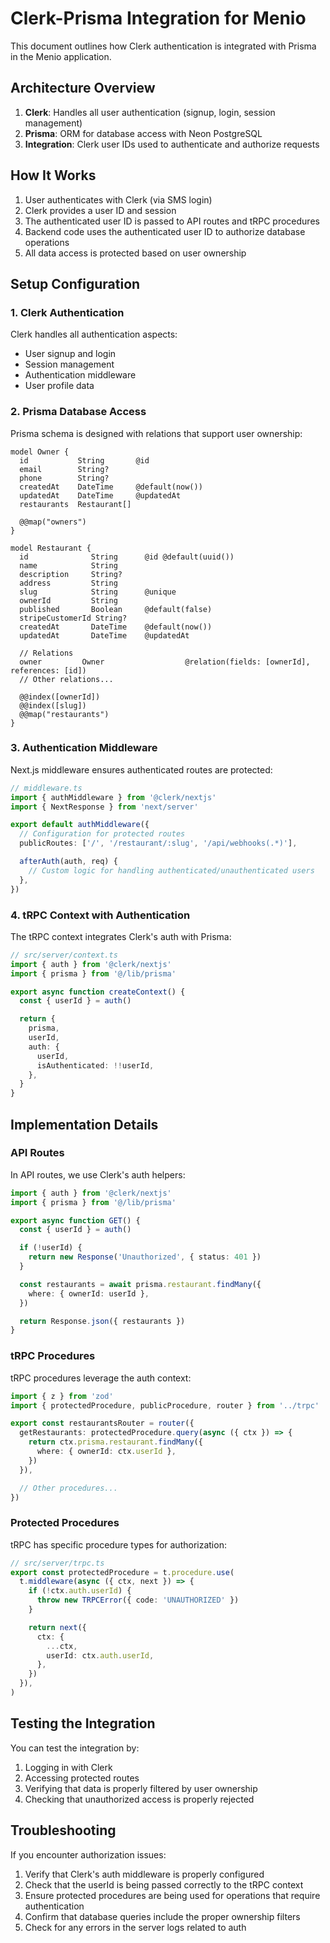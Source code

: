 # Clerk-Prisma Integration for Menio

This document outlines how Clerk authentication is integrated with Prisma in the Menio application.

## Architecture Overview

1. **Clerk**: Handles all user authentication (signup, login, session management)
2. **Prisma**: ORM for database access with Neon PostgreSQL
3. **Integration**: Clerk user IDs used to authenticate and authorize requests

## How It Works

1. User authenticates with Clerk (via SMS login)
2. Clerk provides a user ID and session
3. The authenticated user ID is passed to API routes and tRPC procedures
4. Backend code uses the authenticated user ID to authorize database operations
5. All data access is protected based on user ownership

## Setup Configuration

### 1. Clerk Authentication

Clerk handles all authentication aspects:

- User signup and login
- Session management
- Authentication middleware
- User profile data

### 2. Prisma Database Access

Prisma schema is designed with relations that support user ownership:

```prisma
model Owner {
  id           String       @id
  email        String?
  phone        String?
  createdAt    DateTime     @default(now())
  updatedAt    DateTime     @updatedAt
  restaurants  Restaurant[]

  @@map("owners")
}

model Restaurant {
  id              String      @id @default(uuid())
  name            String
  description     String?
  address         String
  slug            String      @unique
  ownerId         String
  published       Boolean     @default(false)
  stripeCustomerId String?
  createdAt       DateTime    @default(now())
  updatedAt       DateTime    @updatedAt

  // Relations
  owner         Owner                  @relation(fields: [ownerId], references: [id])
  // Other relations...

  @@index([ownerId])
  @@index([slug])
  @@map("restaurants")
}
```

### 3. Authentication Middleware

Next.js middleware ensures authenticated routes are protected:

```typescript
// middleware.ts
import { authMiddleware } from '@clerk/nextjs'
import { NextResponse } from 'next/server'

export default authMiddleware({
  // Configuration for protected routes
  publicRoutes: ['/', '/restaurant/:slug', '/api/webhooks(.*)'],

  afterAuth(auth, req) {
    // Custom logic for handling authenticated/unauthenticated users
  },
})
```

### 4. tRPC Context with Authentication

The tRPC context integrates Clerk's auth with Prisma:

```typescript
// src/server/context.ts
import { auth } from '@clerk/nextjs'
import { prisma } from '@/lib/prisma'

export async function createContext() {
  const { userId } = auth()

  return {
    prisma,
    userId,
    auth: {
      userId,
      isAuthenticated: !!userId,
    },
  }
}
```

## Implementation Details

### API Routes

In API routes, we use Clerk's auth helpers:

```typescript
import { auth } from '@clerk/nextjs'
import { prisma } from '@/lib/prisma'

export async function GET() {
  const { userId } = auth()

  if (!userId) {
    return new Response('Unauthorized', { status: 401 })
  }

  const restaurants = await prisma.restaurant.findMany({
    where: { ownerId: userId },
  })

  return Response.json({ restaurants })
}
```

### tRPC Procedures

tRPC procedures leverage the auth context:

```typescript
import { z } from 'zod'
import { protectedProcedure, publicProcedure, router } from '../trpc'

export const restaurantsRouter = router({
  getRestaurants: protectedProcedure.query(async ({ ctx }) => {
    return ctx.prisma.restaurant.findMany({
      where: { ownerId: ctx.userId },
    })
  }),

  // Other procedures...
})
```

### Protected Procedures

tRPC has specific procedure types for authorization:

```typescript
// src/server/trpc.ts
export const protectedProcedure = t.procedure.use(
  t.middleware(async ({ ctx, next }) => {
    if (!ctx.auth.userId) {
      throw new TRPCError({ code: 'UNAUTHORIZED' })
    }

    return next({
      ctx: {
        ...ctx,
        userId: ctx.auth.userId,
      },
    })
  }),
)
```

## Testing the Integration

You can test the integration by:

1. Logging in with Clerk
2. Accessing protected routes
3. Verifying that data is properly filtered by user ownership
4. Checking that unauthorized access is properly rejected

## Troubleshooting

If you encounter authorization issues:

1. Verify that Clerk's auth middleware is properly configured
2. Check that the userId is being passed correctly to the tRPC context
3. Ensure protected procedures are being used for operations that require authentication
4. Confirm that database queries include the proper ownership filters
5. Check for any errors in the server logs related to auth
